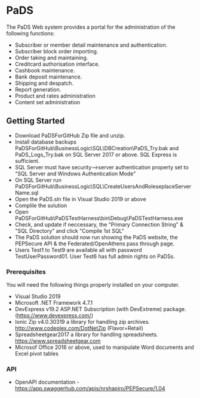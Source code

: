 # PaDS 
The PaDS Web system provides a portal for the administration of the following functions:
  - Subscriber or member detail maintenance and authentication.
  - Subscriber block order importing.
  - Order taking and maintaining.
  - Creditcard authorisation interface.
  - Cashbook maintenance.
  - Bank deposit maintenance.
  - Shipping and despatch.
  - Report generation.
  - Product and rates administration
  - Content set administration
  
## Getting Started
- Download PaDSForGitHub Zip file and unzip.
- Install database backups PaDSForGitHub\BusinessLogic\SQL\DBCreation\PaDS_Try.bak and PaDS_Logs_Try.bak on SQL Server 2017 or above. SQL Express is sufficient.
- SQL Server must have security-->server authentication property set to "SQL Server and Windows Authentication Mode"
- On SQL Server run PaDSForGitHub\BusinessLogic\SQL\CreateUsersAndRoleseplaceServerName.sql
- Open the PaDS.sln file in Visual Studio 2019 or above
- Complile the solution
- Open PaDSForGitHub\PaDSTestHarness\bin\Debug\PaDSTestHarness.exe
- Check, and update if neccessary, the "Primary Connection String" & "SQL Directory" and click "Compile 1st SQL"
- The PaDS solution should now run showing the PaDS website, the PEPSecure API & the Federated/OpenAthens pass through page.
- Users Test1 to Test9 are available all with password TestUserPassword01.  User Test6 has full admin rights on PaDSs.

### Prerequisites
You will need the following things properly installed on your computer.
 - Visual Studio 2019
 - Microsoft .NET Framework 4.7.1
 - DevExpress v19.2 ASP.NET Subscription (with DevExtreme) package. (https://www.devexpress.com/)
 - Ionic Zip v4.0.30319 a library for handling zip archives. http://www.codeplex.com/DotNetZip (Flavor=Retail)
 - Spreadsheetgear2017 a library for handling spreadsheets. https://www.spreadsheetgear.com
 - Microsof Office 2016 or above, used to manipulate Word documents and Excel pivot tables
### API
  - OpenAPI documentation - https://app.swaggerhub.com/apis/nrshapiro/PEPSecure/1.04
